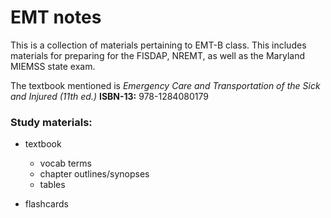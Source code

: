 EMT notes
=========

This is a collection of materials pertaining to EMT-B class.  This includes materials for preparing for the FISDAP, NREMT, as well as the Maryland MIEMSS state exam.

The textbook mentioned is *Emergency Care and Transportation of the Sick and Injured (11th ed.)*
**ISBN-13:** 978-1284080179


### Study materials:
- textbook 
    - vocab terms
    - chapter outlines/synopses
    - tables

- flashcards
